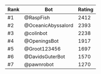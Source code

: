 Rank|Bot|Rating
---|---|---
#1|@RaspFish|2412
#2|@OceanicAbyssalord|2393
#3|@colinbot|2238
#4|@OpeningsBot|1917
#5|@Groot123456|1697
#6|@DavidsGuterBot|1570
#7|@pawnrobot|1270
